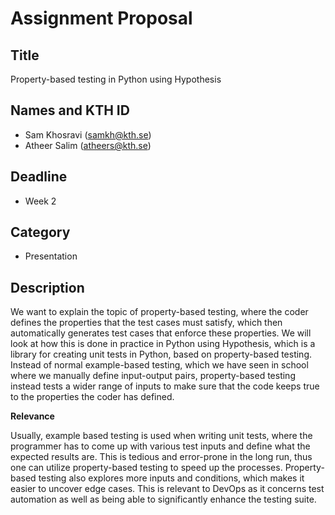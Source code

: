 # Assignment Proposal

## Title

Property-based testing in Python using Hypothesis

## Names and KTH ID

  - Sam Khosravi (samkh@kth.se)
  - Atheer Salim (atheers@kth.se)

## Deadline
- Week 2

## Category
- Presentation

## Description

We want to explain the topic of property-based testing, 
where the coder defines the properties that the test cases must satisfy, 
which then automatically generates test cases that enforce these properties. 
We will look at how this is done in practice in Python using Hypothesis, 
which is a library for creating unit tests in Python, based on property-based testing.  
Instead of normal example-based testing, which we have seen in school where we manually define input-output pairs, 
property-based testing instead tests a wider range of inputs to make sure that the code keeps true to the properties the coder has defined.

**Relevance**

Usually, example based testing is used when writing unit tests, where the programmer has to come up with various test inputs and define what the expected results are. 
This is tedious and error-prone in the long run, thus one can utilize property-based testing to speed up the processes. 
Property-based testing also explores more inputs and conditions, which makes it easier to uncover edge cases. 
This is relevant to DevOps as it concerns test automation as well as being able to significantly enhance the testing suite.

